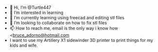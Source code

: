 - 👋 Hi, I’m @Turtle447
- 👀 I’m interested in learning
- 🌱 I’m currently learning using freecad and editing stl files
- 💞️ I’m looking to collaborate on how to fix stl files
- 📫 How to reach me, email is the only way i know how <bruce_adorno@hotmail.com
- I want to use my Artillery X1 sidewinder 3D printer to print things for my kids and wife.
<!---
Turtle447/Turtle447 is a ✨ special ✨ repository because its `README.md` (this file) appears on your GitHub profile.
You can click the Preview link to take a look at your changes.
--->
